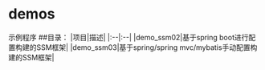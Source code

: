 # demos
示例程序
##目录：
    |项目|描述|
    |:--|:--|
    |demo_ssm02|基于spring boot进行配置构建的SSM框架|
    |demo_ssm03|基于spring/spring mvc/mybatis手动配置构建的SSM框架|
    